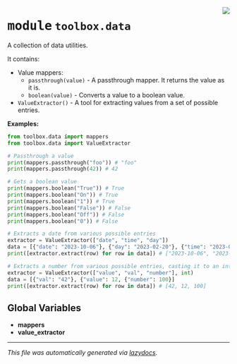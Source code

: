 <!-- markdownlint-disable -->

<a href="../toolbox/data/__init__.py#L0"><img align="right" style="float:right;" src="https://img.shields.io/badge/-source-cccccc?style=flat-square"></a>

# <kbd>module</kbd> `toolbox.data`
A collection of data utilities. 

It contains: 
- Value mappers: 
    - `passthrough(value)` - A passthrough mapper. It returns the value as it is. 
    - `boolean(value)` - Converts a value to a boolean value. 
- `ValueExtractor()` - A tool for extracting values from a set of possible entries. 



**Examples:**
 ```python
from toolbox.data import mappers
from toolbox.data import ValueExtractor

# Passthrough a value
print(mappers.passthrough("foo")) # "foo"
print(mappers.passthrough(42)) # 42

# Gets a boolean value
print(mappers.boolean("True")) # True
print(mappers.boolean("On")) # True
print(mappers.boolean("1")) # True
print(mappers.boolean("False")) # False
print(mappers.boolean("Off")) # False
print(mappers.boolean("0")) # False

# Extracts a date from various possible entries
extractor = ValueExtractor(["date", "time", "day"])
data = [{"date": "2023-10-06"}, {"day": "2023-02-20"}, {"time": "2023-06-12"}]
print([extractor.extract(row) for row in data]) # ["2023-10-06", "2023-02-20", "2023-06-12"]

# Extracts a number from various possible entries, casting it to an integer
extractor = ValueExtractor(["value", "val", "number"], int)
data = [{"val": "42"}, {"value": 12, {"number": 100}]
print([extractor.extract(row) for row in data]) # [42, 12, 100]
``` 

**Global Variables**
---------------
- **mappers**
- **value_extractor**




---

_This file was automatically generated via [lazydocs](https://github.com/ml-tooling/lazydocs)._

